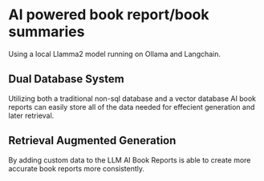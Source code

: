 # AI powered book report/book summaries

Using a local Llamma2 model running on Ollama and Langchain.

## Dual Database System
Utilizing both a traditional non-sql database and a vector database AI book reports can easily store all of the data needed for effecient generation and later retrieval.

## Retrieval Augmented Generation
By adding custom data to the LLM AI Book Reports is able to create more accurate book reports more consistently.
